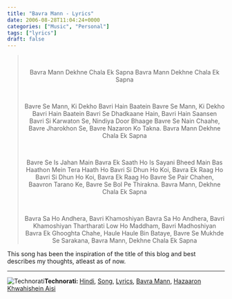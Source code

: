 ```yaml
---
title: "Bavra Mann - Lyrics"
date: 2006-08-28T11:04:24+0000
categories: ["Music", "Personal"]
tags: ["lyrics"]
draft: false
---
```


<blockquote>
<p align="center"> </p>

<p align="center">Bavra Mann Dekhne Chala Ek Sapna
Bavra Mann Dekhne Chala Ek Sapna
</p><p align="center"> </p>

<p align="center">Bavre Se Mann, Ki Dekho Bavri Hain Baatein
Bavre Se Mann, Ki Dekho Bavri Hain Baatein
Bavri Se Dhadkaane Hain, Bavri Hain Saansen
Bavri Si Karwaton Se, Nindiya Door Bhaage
Bavre Se Nain Chaahe, Bavre Jharokhon Se, Bavre Nazaron Ko Takna.
Bavra Mann Dekhne Chala Ek Sapna
</p><p align="center"> </p>

<p align="center">Bavre Se Is Jahan Main Bavra Ek Saath Ho
Is Sayani Bheed Main Bas Haathon Mein Tera Haath Ho
Bavri Si Dhun Ho Koi, Bavra Ek Raag Ho
Bavri Si Dhun Ho Koi, Bavra Ek Raag Ho
Bavre Se Pair Chahen, Baavron Tarano Ke, Bavre Se Bol Pe Thirakna.
Bavra Mann, Dekhne Chala Ek Sapna
</p><p align="center"> </p>

<p align="center">Bavra Sa Ho Andhera, Bavri Khamoshiyan
Bavra Sa Ho Andhera, Bavri Khamoshiyan
Thartharati Low Ho Maddham, Bavri Madhoshiyan
Bavra Ek Ghooghta Chahe, Haule Haule Bin Bataye, Bavre Se Mukhde Se Sarakana,
Bavra Mann, Dekhne Chala Ek Sapna</p></blockquote>
This song has been the inspiration of the title of this blog and best describes my thoughts, atleast as of now.

<hr /><img src="http://rakeshkumar.wordpress.com/wp-content/uploads/2006/08/technorati.gif" alt="Technorati" /><strong>Technorati: </strong><a href="http://www.technorati.com/tag/Hindi" rel="tag">Hindi</a>, <a href="http://www.technorati.com/tag/Song" rel="tag">Song</a>, <a href="http://www.technorati.com/tag/Lyrics" rel="tag">Lyrics</a>, <a href="http://www.technorati.com/tag/Bavra+Mann" rel="tag">Bavra Mann</a>, <a href="http://www.technorati.com/tag/Hazaaron+Khwahishein+Aisi" rel="tag">Hazaaron Khwahishein Aisi</a>